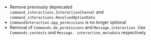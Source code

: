 - Remove previously deprecated `command_interactions.InteractionChannel` and `command_interactions.ResolvedOptionData`
- `CommandInteraction.app_permissions` is no longer optional
- Removal of `Commands.dm_permissions` and `Message.interaction`. Use `Commands.contexts` and `Message.
  interaction_metadata` respectively
